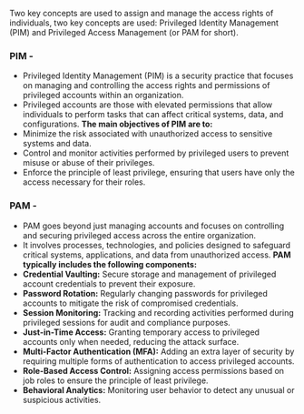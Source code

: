 Two key concepts are used to assign and manage the access rights of individuals, two key concepts are used: Privileged Identity Management (PIM) and Privileged Access Management (or PAM for short).

### PIM - 
- Privileged Identity Management (PIM) is a security practice that focuses on managing and controlling the access rights and permissions of privileged accounts within an organization.
- Privileged accounts are those with elevated permissions that allow individuals to perform tasks that can affect critical systems, data, and configurations.
**The main objectives of PIM are to:**
- Minimize the risk associated with unauthorized access to sensitive systems and data.
- Control and monitor activities performed by privileged users to prevent misuse or abuse of their privileges.
- Enforce the principle of least privilege, ensuring that users have only the access necessary for their roles.

### PAM - 
- PAM goes beyond just managing accounts and focuses on controlling and securing privileged access across the entire organization.
- It involves processes, technologies, and policies designed to safeguard critical systems, applications, and data from unauthorized access.
**PAM typically includes the following components:**
- **Credential Vaulting:** Secure storage and management of privileged account credentials to prevent their exposure.
- **Password Rotation:** Regularly changing passwords for privileged accounts to mitigate the risk of compromised credentials.
- **Session Monitoring:** Tracking and recording activities performed during privileged sessions for audit and compliance purposes.
- **Just-in-Time Access:** Granting temporary access to privileged accounts only when needed, reducing the attack surface.
- **Multi-Factor Authentication (MFA):** Adding an extra layer of security by requiring multiple forms of authentication to access privileged accounts.
- **Role-Based Access Control:** Assigning access permissions based on job roles to ensure the principle of least privilege.
- **Behavioral Analytics:** Monitoring user behavior to detect any unusual or suspicious activities.